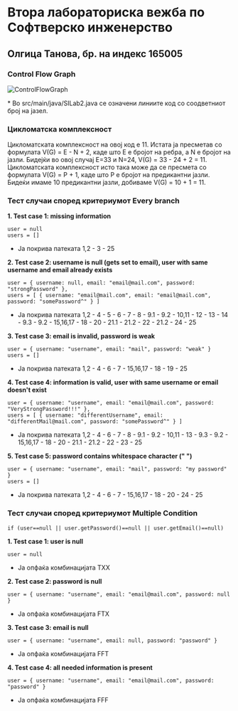 # Втора лабораториска вежба по Софтверско инженерство

## Олгица Танова, бр. на индекс 165005

### Control Flow Graph

![ControlFlowGraph](https://github.com/Olgica165005/SI_2023_lab2_165005/assets/128933727/2bc6cc95-82d8-4eab-bac7-f3ca664f871b)

&ast; Во src/main/java/SILab2.java се означени линиите код со соодветниот број на јазел.

### Цикломатска комплексност

Цикломатската комплексност на овој код е 11.
Истата ја пресметав со формулата V(G) = E - N + 2, каде што E е бројот на ребра, а N е бројот на јазли. Бидејќи во овој случај E=33 и N=24, V(G) = 33 - 24 + 2 = 11.
Цикломатската комплексност исто така може да се пресмета со формулата V(G) = P + 1, каде што P e бројот на предикантни јазли. Бидеќи имаме 10 предикантни јазли, добиваме V(G) = 10 + 1 = 11.

### Тест случаи според критериумот Every branch

**1. Test case 1: missing information**

```
user = null
users = []
```

- Ја покрива патеката 1,2 - 3 - 25

**2. Test case 2: username is null (gets set to email), user with same username and email already exists**

```
user = { username: null, email: "email@mail.com", password: "strongPassword" },
users = [ { username: "email@mail.com", email: "email@mail.com", password: "somePassword^" } ]
```

- Ја покрива патеката 1,2 - 4 - 5 - 6 - 7 - 8 - 9.1 - 9.2 - 10,11 - 12 - 13 - 14 - 9.3 - 9.2 - 15,16,17 - 18 - 20 - 21.1 - 21.2 - 22 - 21.2 - 24 - 25

**3. Test case 3: email is invalid, password is weak**

```
user = { username: "username", email: "mail", password: "weak" }
users = []
```

- Ја покрива патеката 1,2 - 4 - 6 - 7 - 15,16,17 - 18 - 19 - 25

**4. Test case 4: information is valid, user with same username or email doesn't exist**

```
user = { username: "username", email: "email@mail.com", password: "VeryStrongPassword!!!" },
users = [ { username: "differentUsername", email: "differentMail@mail.com", password: "somePassword^" } ]
```

- Ја покрива патеката 1,2 - 4 - 6 - 7 - 8 - 9.1 - 9.2 - 10,11 - 13 - 9.3 - 9.2 - 15,16,17 - 18 - 20 - 21.1 - 21.2 - 22 - 23 - 25

**5. Test case 5: password contains whitespace character (" ")**

```
user = { username: "username", email: "mail", password: "my password" }
users = []
```

- Ја покрива патеката 1,2 - 4 - 6 - 7 - 15,16,17 - 18 - 20 - 24 - 25

### Тест случаи според критериумот Multiple Condition
`if (user==null || user.getPassword()==null || user.getEmail()==null)`

**1. Test case 1: user is null**

```
user = null
```

- Ја опфаќа комбинацијата TXX

**2. Test case 2: password is null**

```
user = { username: "username", email: "email@mail.com", password: null }
```

- Ја опфаќа комбинацијата FTX

**3. Test case 3: email is null**

```
user = { username: "username", email: null, password: "password" }
```

- Ја опфаќа комбинацијата FFT

**4. Test case 4: all needed information is present**

```
user = { username: "username", email: "email@mail.com", password: "password" }
```

- Ја опфаќа комбинацијата FFF
